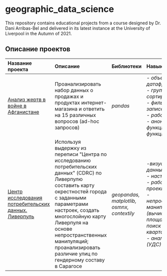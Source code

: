 # geographic_data_science
This repository contains educational projects from a course designed by Dr. Dani Arribas-Bel and delivered in its latest instance at the University of Liverpool in the Autumn of 2021.

## Описание проектов

| Название проекта | Описание | Библиотеки | Навыки |
| :---------------------- | :---------------------- | :---------------------- | :---------------------- 
| [Анализ жертв в войне в Афганистане]() | Проанализировать набор данных о продажах и продуктах интернет-магазина и ответить на 15 различных вопросов (ad-hoc запросов) | *pandas* | *- объединение датафреймов, <br />- группировка и сортировка данных, <br />- фильтрация записей, <br />- работа с датами, <br />- анонимная функция (lambda-функция)* |
| [Центр исследования потребительских данных. Ливерпуль]() | Используя выдержку из переписи "Центра по исследованию потребительских данных" (CDRC) по Ливерпулю составить карту окрестностей города с заданными параметрами настроек, создать многослойную карту Ливерпуля на основе непространственных манипуляций; проанализировать различие улиц по гендерному составу в Сарагосе | *geopandas, matplotlib, osmnx, contextily* | *-визуализация данных, <br />- настройка карты, <br />- работа с проекциями, <br />- непространственные манипуляции (вычисление площади кварталов, поиск наименьших кварталов и т.п.), <br />- анализ данных (УДС)* |
